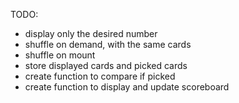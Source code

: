 TODO:
- display only the desired number
- shuffle on demand, with the same cards
- shuffle on mount
- store displayed cards and picked cards
- create function to compare if picked
- create function to display and update scoreboard

